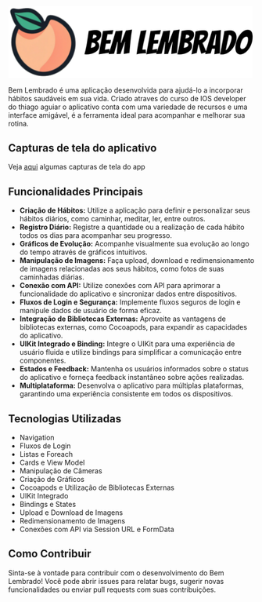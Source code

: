 
<img src="https://github.com/ViniciusWessner/BemLembrado/blob/main/BemLembrado/Assets.xcassets/logo.imageset/logo.png?raw=true" alt="drawing" style="width:500px;"/>

Bem Lembrado é uma aplicação desenvolvida para ajudá-lo a incorporar hábitos saudáveis em sua vida. Criado atraves do curso de IOS developer do thiago aguiar o aplicativo conta com uma variedade de recursos e uma interface amigável, é a ferramenta ideal para acompanhar e melhorar sua rotina.


## Capturas de tela do aplicativo

Veja [aqui](https://github.com/ViniciusWessner/BemLembrado/blob/main/BemLembrado/Assets.xcassets/CapturasDeTela/README.MD) algumas capturas de tela do app

## Funcionalidades Principais

- **Criação de Hábitos:** Utilize a aplicação para definir e personalizar seus hábitos diários, como caminhar, meditar, ler, entre outros.
- **Registro Diário:** Registre a quantidade ou a realização de cada hábito todos os dias para acompanhar seu progresso.
- **Gráficos de Evolução:** Acompanhe visualmente sua evolução ao longo do tempo através de gráficos intuitivos.
- **Manipulação de Imagens:** Faça upload, download e redimensionamento de imagens relacionadas aos seus hábitos, como fotos de suas caminhadas diárias.
- **Conexão com API:** Utilize conexões com API para aprimorar a funcionalidade do aplicativo e sincronizar dados entre dispositivos.
- **Fluxos de Login e Segurança:** Implemente fluxos seguros de login e manipule dados de usuário de forma eficaz.
- **Integração de Bibliotecas Externas:** Aproveite as vantagens de bibliotecas externas, como Cocoapods, para expandir as capacidades do aplicativo.
- **UIKit Integrado e Binding:** Integre o UIKit para uma experiência de usuário fluida e utilize bindings para simplificar a comunicação entre componentes.
- **Estados e Feedback:** Mantenha os usuários informados sobre o status do aplicativo e forneça feedback instantâneo sobre ações realizadas.
- **Multiplataforma:** Desenvolva o aplicativo para múltiplas plataformas, garantindo uma experiência consistente em todos os dispositivos.

## Tecnologias Utilizadas

- Navigation
- Fluxos de Login
- Listas e Foreach
- Cards e View Model
- Manipulação de Câmeras
- Criação de Gráficos
- Cocoapods e Utilização de Bibliotecas Externas
- UIKit Integrado
- Bindings e States
- Upload e Download de Imagens
- Redimensionamento de Imagens
- Conexões com API via Session URL e FormData

## Como Contribuir

Sinta-se à vontade para contribuir com o desenvolvimento do Bem Lembrado! Você pode abrir issues para relatar bugs, sugerir novas funcionalidades ou enviar pull requests com suas contribuições.
